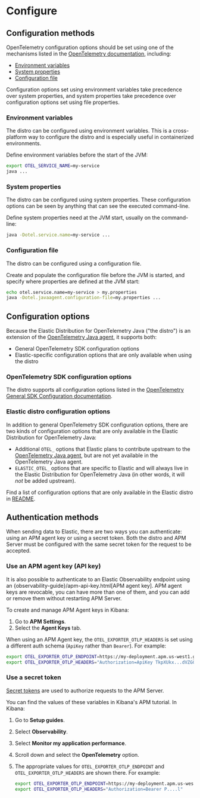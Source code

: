 <!--
Goal of this doc:
Provide a complete reference of all available configuration options and where/how they can be set. (Any Elastic-specific configuration options are listed directly. General OpenTelemetry configuration options are linked.)
-->

# Configure

<!-- ✅ How users set configuration options -->
## Configuration methods

OpenTelemetry configuration options should be set using one of the mechanisms listed in the
[OpenTelemetry documentation](https://opentelemetry.io/docs/zero-code/java/agent/configuration/),
including:

* [Environment variables](#environment-variables)
* [System properties](#system-properties)
* [Configuration file](#configuration-file)

<!-- ✅ Order of precedence -->
Configuration options set using environment variables take precedence over system properties, and
system properties take precedence over configuration options set using file properties.

### Environment variables

<!-- ✅ What and why -->
The distro can be configured using environment variables.
This is a cross-platform way to configure the distro and is especially useful in containerized environments.

<!-- ✅ How -->
Define environment variables before the start of the JVM:

```sh
export OTEL_SERVICE_NAME=my-service
java ...
```

### System properties

<!-- ✅ What and why -->
The distro can be configured using system properties.
These configuration options can be seen by anything that can see the executed command-line.

<!-- ✅ How -->
Define system properties need at the JVM start, usually on the command-line:

```sh
java -Dotel.service.name=my-service ...
```

### Configuration file

<!-- ✅ What and why -->
The distro can be configured using a configuration file.

<!-- ✅ How -->
Create and populate the configuration file before the JVM is started, and specify where properties are defined at the JVM start:

```sh
echo otel.service.name=my-service > my.properties
java -Dotel.javaagent.configuration-file=my.properties ...
```

## Configuration options

Because the Elastic Distribution for OpenTelemetry Java ("the distro") is an extension of the [OpenTelemetry Java agent](https://github.com/open-telemetry/opentelemetry-java-instrumentation), it supports both:

* General OpenTelemetry SDK configuration options
* Elastic-specific configuration options that are only available when using the distro

### OpenTelemetry SDK configuration options

The distro supports all configuration options listed in the [OpenTelemetry General SDK Configuration documentation](https://opentelemetry.io/docs/languages/sdk-configuration/general/).

<!--
TO DO:
Does this approach and language make sense?
-->
### Elastic distro configuration options

In addition to general OpenTelemetry SDK configuration options, there are two kinds
of configuration options that are only available in the Elastic Distribution for OpenTelemetry Java:

* Additional `OTEL_` options that Elastic plans to contribute upstream to the [OpenTelemetry Java agent](https://github.com/open-telemetry/opentelemetry-java-instrumentation), but are not yet available in the OpenTelemetry Java agent.
* `ELASTIC_OTEL_` options that are specific to Elastic and will always live in the Elastic Distribution for OpenTelemetry Java (in other words, it will _not_ be added upstream).

<!--
TO DO:
List config options instead of linking to the README
-->
Find a list of configuration options that are only available in the Elastic distro in [README](https://github.com/elastic/elastic-otel-java?tab=readme-ov-file#features).

<!-- ✅ List auth methods -->
## Authentication methods

When sending data to Elastic, there are two ways you can authenticate: using an APM agent key or using a secret token.
Both the distro and APM Server must be configured with the same secret token for the request to be accepted.

### Use an APM agent key (API key)

<!-- ✅ What and why -->
It is also possible to authenticate to an Elastic Observability endpoint using
an {observability-guide}/apm-api-key.html[APM agent key].
APM agent keys are revocable, you can have more than one of them, and
you can add or remove them without restarting APM Server.

<!-- ✅ How do you authenticate using this method? -->
To create and manage APM Agent keys in Kibana:

1. Go to **APM Settings**.
1. Select the **Agent Keys** tab.

When using an APM Agent key, the `OTEL_EXPORTER_OTLP_HEADERS` is set using a
different auth schema (`ApiKey` rather than `Bearer`). For example:

<!-- ✅ Code example -->
```sh
export OTEL_EXPORTER_OTLP_ENDPOINT=https://my-deployment.apm.us-west1.gcp.cloud.es.io
export OTEL_EXPORTER_OTLP_HEADERS="Authorization=ApiKey TkpXUkx...dVZGQQ=="
```

### Use a secret token

<!-- ✅ What and why -->
[Secret tokens](https://www.elastic.co/guide/en/observability/current/apm-secret-token.html) are used to authorize requests to the APM Server.

<!-- ✅ How do you authenticate using this method? -->
You can find the values of these variables in Kibana's APM tutorial.
In Kibana:

1. Go to **Setup guides**.
1. Select **Observability**.
1. Select **Monitor my application performance**.
1. Scroll down and select the **OpenTelemetry** option.
1. The appropriate values for `OTEL_EXPORTER_OTLP_ENDPOINT` and `OTEL_EXPORTER_OTLP_HEADERS` are shown there.
  For example:

    ```sh
    export OTEL_EXPORTER_OTLP_ENDPOINT=https://my-deployment.apm.us-west1.gcp.cloud.es.io
    export OTEL_EXPORTER_OTLP_HEADERS="Authorization=Bearer P....l"
    ```
